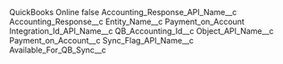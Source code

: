 <?xml version="1.0" encoding="UTF-8"?>
<CustomMetadata xmlns="http://soap.sforce.com/2006/04/metadata" xmlns:xsi="http://www.w3.org/2001/XMLSchema-instance" xmlns:xsd="http://www.w3.org/2001/XMLSchema">
    <label>QuickBooks Online</label>
    <protected>false</protected>
    <values>
        <field>Accounting_Response_API_Name__c</field>
        <value xsi:type="xsd:string">Accounting_Response__c</value>
    </values>
    <values>
        <field>Entity_Name__c</field>
        <value xsi:type="xsd:string">Payment_on_Account</value>
    </values>
    <values>
        <field>Integration_Id_API_Name__c</field>
        <value xsi:type="xsd:string">QB_Accounting_Id__c</value>
    </values>
    <values>
        <field>Object_API_Name__c</field>
        <value xsi:type="xsd:string">Payment_on_Account__c</value>
    </values>
    <values>
        <field>Sync_Flag_API_Name__c</field>
        <value xsi:type="xsd:string">Available_For_QB_Sync__c</value>
    </values>
</CustomMetadata>
